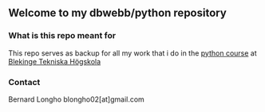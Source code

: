 ## Welcome to my dbwebb/python repository

### What is this repo meant for
This repo serves as backup for all my work that i do in the [python course](https://dbwebb.se/kurser/python)
at [Blekinge Tekniska Högskola](https://www.bth.se/)

### Contact
Bernard Longho blongho02[at]gmail.com
